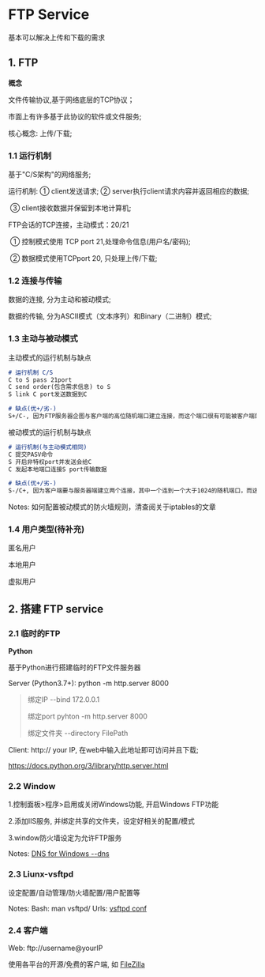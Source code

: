 # FTP Service

基本可以解决上传和下载的需求

## 1. FTP

**概念**

文件传输协议,基于网络底层的TCP协议；

市面上有许多基于此协议的软件或文件服务;

核心概念:	上传/下载;

### 1.1 运行机制

基于"C/S架构"的网络服务;

运行机制:  ① client发送请求; ② server执行client请求内容并返回相应的数据; 

​					③ client接收数据并保留到本地计算机;

FTP会话的TCP连接，主动模式：20/21

​	① 控制模式使用 TCP port 21,处理命令信息(用户名/密码);

​	② 数据模式使用TCPport 20, 只处理上传/下载;

### 1.2 连接与传输

数据的连接, 分为主动和被动模式;

数据的传输, 分为ASCII模式（文本序列）和Binary（二进制）模式;

### 1.3 主动与被动模式

主动模式的运行机制与缺点

``` markdown
# 运行机制 C/S
C to S pass 21port
C send order(包含需求信息) to S
S link C port发送数据到C

# 缺点(优+/劣-)
S+/C-, 因为FTP服务器企图与客户端的高位随机端口建立连接，而这个端口很有可能被客户端的防火墙阻塞掉。
```

被动模式的运行机制与缺点


```markdown
# 运行机制(与主动模式相同)
C 提交PASV命令
S 开启非特权port并发送会给C
C 发起本地端口连接S port传输数据

# 缺点(优+/劣-)
S-/C+, 因为客户端要与服务器端建立两个连接，其中一个连到一个大于1024的随机端口，而这个端口很有可能被服务器端的防火墙阻塞掉。
```

Notes: 如何配置被动模式的防火墙规则，清查阅关于iptables的文章

### 1.4 用户类型(待补充)

匿名用户

本地用户

虚拟用户

## 2. 搭建 FTP service

### 2.1 临时的FTP

**Python**

基于Python进行搭建临时的FTP文件服务器

Server (Python3.7+):	python -m http.server  8000

> 绑定IP	--bind  172.0.0.1
>
> 绑定port	pyhton -m http.server 8000
>
> 绑定文件夹	--directory FilePath

Client:	http:// your IP, 在web中输入此地址即可访问并且下载;

https://docs.python.org/3/library/http.server.html

### 2.2 Window

1.控制面板>程序>启用或关闭Windows功能, 开启Windows FTP功能

2.添加IIS服务, 并绑定共享的文件夹，设定好相关的配置/模式

3.window防火墙设定为允许FTP服务

Notes: [DNS for Windows --dns](https://blog.csdn.net/qq_34610293/article/details/79210539)

### 2.3 Liunx-vsftpd

设定配置/自动管理/防火墙配置/用户配置等

Notes:	Bash: man vsftpd/ Urls: [vsftpd conf](http://vsftpd.beasts.org/vsftpd_conf.html)

### 2.4 客户端

Web:	ftp://username@yourIP

使用各平台的开源/免费的客户端, 如 [FileZilla](https://filezilla-project.org/)



